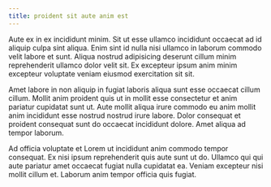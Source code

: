 ```yaml
---
title: proident sit aute anim est
---
```


Aute ex in ex incididunt minim. Sit ut esse ullamco incididunt occaecat ad id aliquip culpa sint aliqua. Enim sint id nulla nisi ullamco in laborum commodo velit labore et sunt. Aliqua nostrud adipisicing deserunt cillum minim reprehenderit ullamco dolor velit sit. Ex excepteur ipsum anim minim excepteur voluptate veniam eiusmod exercitation sit sit.

Amet labore in non aliquip in fugiat laboris aliqua sunt esse occaecat cillum cillum. Mollit anim proident quis ut in mollit esse consectetur et anim pariatur cupidatat sunt ut. Aute mollit aliqua irure commodo eu anim mollit anim incididunt esse nostrud nostrud irure labore. Dolor consequat et proident consequat sunt do occaecat incididunt dolore. Amet aliqua ad tempor laborum.

Ad officia voluptate et Lorem ut incididunt anim commodo tempor consequat. Ex nisi ipsum reprehenderit quis aute sunt ut do. Ullamco qui qui aute pariatur amet occaecat fugiat nulla cupidatat ea. Veniam excepteur nisi mollit cillum et. Laborum anim tempor officia quis fugiat.